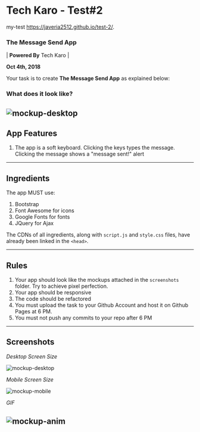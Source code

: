 # Tech Karo - Test#2
my-test https://javeria2512.github.io/test-2/.
### The Message Send App

| **Powered By** Tech Karo  |

**Oct 4th, 2018**

Your task is to create **The Message Send App** as explained below:

### What does it look like?

![mockup-desktop](https://user-images.githubusercontent.com/10798986/46590561-aaf3a200-cacd-11e8-99aa-3fd0e4341506.png)
----

## App Features
1. The app is a soft keyboard. Clicking the keys types the message. Clicking the message shows a "message sent!" alert
---

## Ingredients
The app MUST use:
1. Bootstrap
2. Font Awesome for icons
3. Google Fonts for fonts
4. JQuery for Ajax

The CDNs of all ingredients, along with `script.js` and `style.css` files, have already been linked in the `<head>`.

----

## Rules
1. Your app should look like the mockups attached in the `screenshots` folder. Try to achieve pixel perfection.
2. Your app should be responsive
3. The code should be refactored
4. You must upload the task to your Github Account and host it on Github Pages at 6 PM. 
5. You must not push any commits to your repo after 6 PM

----

## Screenshots

*Desktop Screen Size*

![mockup-desktop](https://user-images.githubusercontent.com/10798986/46590561-aaf3a200-cacd-11e8-99aa-3fd0e4341506.png)

*Mobile Screen Size*

![mockup-mobile](https://user-images.githubusercontent.com/10798986/46590562-ab8c3880-cacd-11e8-9d28-e1ecb8c58e87.png)

*GIF*

![mockup-anim](https://user-images.githubusercontent.com/10798986/46590560-aaf3a200-cacd-11e8-999d-87918a50ea0d.gif)
------
